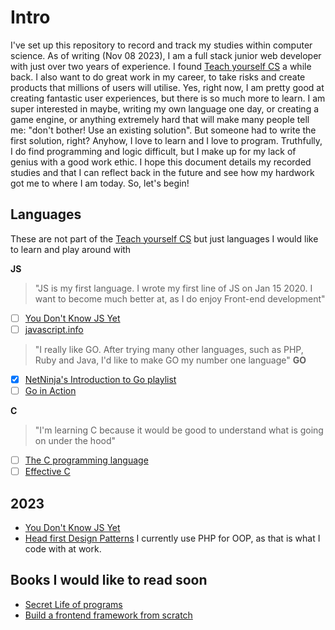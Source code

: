 # Intro
I've set up this repository to record and track my studies within computer science. As of writing (Nov 08 2023), I am a full stack junior web developer with just over two years of experience. I found [Teach yourself CS](https://teachyourselfcs.com/) a while back. I also want to do great work in my career, to take risks and create products that millions of users will utilise. Yes, right now, I am pretty good at creating fantastic user experiences, but there is so much more to learn. I am super interested in maybe, writing my own language one day, or creating a game engine, or anything extremely hard that will make many people tell me: "don't bother! Use an existing solution". But someone had to write the first solution, right? Anyhow, I love to learn and I love to program. Truthfully, I do find programming and logic difficult, but I make up for my lack of genius with a good work ethic. I hope this document details my recorded studies and that I can reflect back in the future and see how my hardwork got me to where I am today. So, let's begin!

## Languages
These are not part of the [Teach yourself CS](https://teachyourselfcs.com/) but just languages I would like to learn and play around with

**JS**
> "JS is my first language. I wrote my first line of JS on Jan 15 2020. I want to become much better at, as I do enjoy Front-end development"
- [ ] [You Don't Know JS Yet](https://github.com/getify/You-Dont-Know-JS/tree/2nd-ed)
- [ ] [javascript.info](https://javascript.info/)

> "I really like GO. After trying many other languages, such as PHP, Ruby and Java, I'd like to make GO my number one language"
**GO**
- [x] [NetNinja's Introduction to Go playlist](https://www.youtube.com/playlist?list=PL4cUxeGkcC9gC88BEo9czgyS72A3doDeM)
- [ ] [Go in Action](https://www.manning.com/books/go-in-action)

**C**
> "I'm learning C because it would be good to understand what is going on under the hood"
- [ ] [The C programming language](https://www.amazon.co.uk/C-Programming-Language-2nd/dp/0131103628)
- [ ] [Effective C](https://www.amazon.co.uk/C-Programming-Language-2nd/dp/0131103628)

## 2023
- [You Don't Know JS Yet](https://github.com/getify/You-Dont-Know-JS/tree/2nd-ed)
- [Head first Design Patterns](https://www.amazon.com/Head-First-Design-Patterns-Object-Oriented/dp/149207800X/ref=sr_1_1?crid=2EQBICNMBCJIR&keywords=head+first+design+patterns&qid=1699470472&sprefix=head+first+design%2Caps%2C794&sr=8-1) I currently use PHP for OOP, as that is what I code with at work. 

## Books I would like to read soon
- [Secret Life of programs](https://www.amazon.com/Secret-Life-Programs-Understand-Computers-ebook/dp/B07PCKLDW1)
- [Build a frontend framework from scratch](https://www.manning.com/books/build-a-frontend-web-framework-from-scratch)
